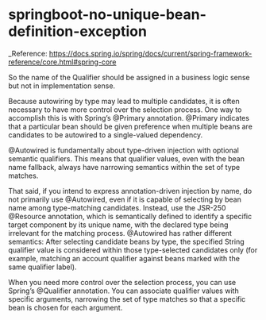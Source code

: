 # springboot-no-unique-bean-definition-exception

_Reference: https://docs.spring.io/spring/docs/current/spring-framework-reference/core.html#spring-core

So the name of the Qualifier should be assigned in a 
business logic sense but not in implementation sense. 

Because autowiring by type may lead to multiple candidates, 
it is often necessary to have more control over the selection 
process. One way to accomplish this is with Spring’s @Primary 
annotation. @Primary indicates that a particular bean should 
be given preference when multiple beans are candidates to be 
autowired to a single-valued dependency.

@Autowired is fundamentally about type-driven injection with 
optional semantic qualifiers. This means that qualifier values, 
even with the bean name fallback, always have narrowing semantics 
within the set of type matches. 

That said, if you intend to express annotation-driven injection by name, do not primarily use @Autowired, even if it is capable of selecting by bean name among type-matching candidates. Instead, use the JSR-250 @Resource annotation, which is semantically defined to identify a specific target component by its unique name, with the declared type being irrelevant for the matching process. @Autowired has rather different semantics: After selecting candidate beans by type, the specified String qualifier value is considered within those type-selected candidates only (for example, matching an account qualifier against beans marked with the same qualifier label).

When you need more control over the selection process, 
you can use Spring’s @Qualifier annotation. You can associate 
qualifier values with specific arguments, narrowing the set of 
type matches so that a specific bean is chosen for each argument. 